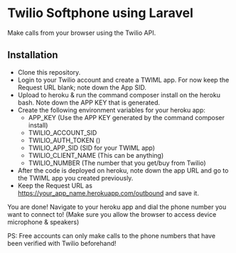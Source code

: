 # Twilio Softphone using Laravel

Make calls from your browser using the Twilio API.

## Installation
* Clone this repository.
* Login to your Twilio account and create a TWIML app. For now keep the Request URL blank; note down the App SID.	
* Upload to heroku & run the command composer install on the heroku bash. Note down the APP KEY that is generated.
* Create the following environment variables for your heroku app:
	* APP_KEY (Use the APP KEY generated by the command composer install)	
	* TWILIO_ACCOUNT_SID
	* TWILIO_AUTH_TOKEN ()
	* TWILIO_APP_SID (SID for your TWIML app)
	* TWILIO_CLIENT_NAME (This can be anything)
	* TWILIO_NUMBER (The number that you get/buy from Twilio)
* After the code is deployed on heroku, note down the app URL and go to the TWIML app you created previously.
* Keep the Request URL as https://your_app_name.herokuapp.com/outbound and save it.

You are done! Navigate to your heroku app and dial the phone number you want to connect to! (Make sure you allow the browser to access device microphone & speakers)

PS: Free accounts can only make calls to the phone numbers that have been verified with Twilio beforehand!